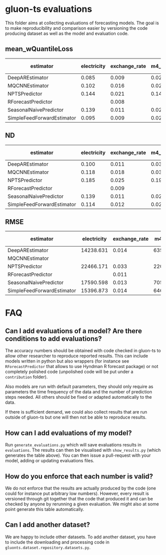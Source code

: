 # gluon-ts evaluations

This folder aims at collecting evaluations of forecasting models. The goal is to make reproducibility and comparison easier by versioning the code producing dataset as well as the model and evaluation code.


## mean_wQuantileLoss

estimator | electricity | exchange_rate | m4_daily | m4_hourly | m4_monthly | m4_quarterly | m4_weekly | m4_yearly | solar-energy | traffic
---- | ---- | ---- | ---- | ---- | ---- | ---- | ---- | ---- | ---- | ----
DeepAREstimator | 0.085 | 0.009 | 0.025 | 0.033 | 0.115 | 0.087 | 0.048 | 0.128 | 0.398 | 0.126
MQCNNEstimator | 0.102 | 0.016 | 0.028 | 0.065 | 0.123 | 0.089 | 0.060 | 0.124 | 0.627 | 0.274
NPTSPredictor | 0.144 | 0.021 | 0.145 | 0.048 | 0.233 | 0.255 | 0.297 | 0.355 | 0.825 | 0.179
RForecastPredictor |  | 0.008 |  |  |  |  |  |  |  | 
SeasonalNaivePredictor | 0.139 | 0.011 | 0.028 | 0.048 | 0.146 | 0.119 | 0.063 | 0.161 | 1.000 | 0.251
SimpleFeedForwardEstimator | 0.095 | 0.009 | 0.023 | 0.044 | 0.119 | 0.085 | 0.053 | 0.127 | 0.436 | 0.213

## ND

estimator | electricity | exchange_rate | m4_daily | m4_hourly | m4_monthly | m4_quarterly | m4_weekly | m4_yearly | solar-energy | traffic
---- | ---- | ---- | ---- | ---- | ---- | ---- | ---- | ---- | ---- | ----
DeepAREstimator | 0.100 | 0.011 | 0.030 | 0.042 | 0.125 | 0.102 | 0.060 | 0.152 | 0.490 | 0.150
MQCNNEstimator | 0.118 | 0.018 | 0.034 | 0.085 | 0.131 | 0.104 | 0.068 | 0.150 | 0.707 | 0.311
NPTSPredictor | 0.185 | 0.025 | 0.190 | 0.063 | 0.293 | 0.334 | 0.389 | 0.442 | 1.026 | 0.225
RForecastPredictor |  | 0.009 |  |  |  |  |  |  |  | 
SeasonalNaivePredictor | 0.139 | 0.011 | 0.028 | 0.048 | 0.146 | 0.119 | 0.063 | 0.161 | 1.000 | 0.251
SimpleFeedForwardEstimator | 0.114 | 0.012 | 0.027 | 0.055 | 0.130 | 0.100 | 0.062 | 0.156 | 0.525 | 0.254

## RMSE

estimator | electricity | exchange_rate | m4_daily | m4_hourly | m4_monthly | m4_quarterly | m4_weekly | m4_yearly | solar-energy | traffic
---- | ---- | ---- | ---- | ---- | ---- | ---- | ---- | ---- | ---- | ----
DeepAREstimator | 14238.631 | 0.014 | 635.905 | 1344.878 | 1405.169 | 1405.009 | 613.102 | 1865.383 | 31.510 | 0.025
MQCNNEstimator |  |  |  |  |  |  |  |  |  | 
NPTSPredictor | 22466.171 | 0.033 | 2205.998 | 2837.655 | 2614.135 | 3250.483 | 3638.738 | 4213.817 | 53.566 | 0.031
RForecastPredictor |  | 0.011 |  |  |  |  |  |  |  | 
SeasonalNaivePredictor | 17590.598 | 0.013 | 705.425 | 1901.146 | 1628.794 | 1577.303 | 673.443 | 2016.458 | 62.518 | 0.037
SimpleFeedForwardEstimator | 15396.873 | 0.014 | 646.524 | 2360.828 | 1446.087 | 1442.306 | 683.172 | 1972.476 | 35.511 | 0.034


# FAQ

## Can I add evaluations of a model? Are there conditions to add evaluations?
The accuracy numbers should be obtained with code checked in gluon-ts to allow other researcher to reproduce reported results. 
This can include models written in python but also wrappers (for instance see `RForecastPredictor` that allows to use Hyndman R forecast package) or not completely polished code (unpolished code will be put under a `contribution` folder). 

Also models are run with default parameters, they should only require as parameters the time frequency of the data and the number of prediction steps needed. All others should be fixed or adapted automatically to the data.

If there is sufficient demand, we could also collect results that are run outside of gluon-ts but one will then not be able to reproduce results.


## How can I add evaluations of my model?
Run `generate_evaluations.py` which will save evaluations results in `evaluations`. The results can then be visualised with `show_results.py` (which generates the table above). 
You can then issue a pull-request with your model, adding or updating evaluations files.


## How do you enforce that each number is valid?

We do not enforce that the results are actually produced by the code (one could for instance put arbitrary 
low numbers). 
However, every result is versioned through git together that the code that produced it and can be checked by anyone 
by rerunning a given evaluation. We might also at some point generate this table automatically.


## Can I add another dataset?
We are happy to include other datasets.
To add another dataset, you have to include the downloading and processing code in 
`gluonts.dataset.repository.datasets.py`.


